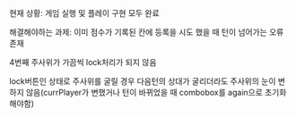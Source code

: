 현재 상황:
게임 실행 및 플레이 구현 모두 완료

해결해야하는 과제:
이미 점수가 기록된 칸에 등록을 시도 했을 때 턴이 넘어가는 오류 존재 


4번째 주사위가 가끔씩 lock처리가 되지 않음


lock버튼인 상태로 주사위를 굴릴 경우 다음턴의 상대가 굴리더라도 주사위의 눈이 변하지 않음(currPlayer가 변했거나 턴이 바뀌었을 때 combobox를 again으로 초기화 해야함) 
